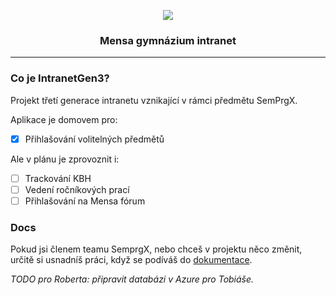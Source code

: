 ﻿<p align="center">
	<img src="https://avatars.githubusercontent.com/u/91312705?s=250&v=250" />
</p>

<h3 align="center">Mensa gymnázium intranet</h3>
<hr>

### Co je IntranetGen3?
Projekt třetí generace intranetu vznikající v rámci předmětu SemPrgX.

Aplikace je domovem pro:
- [x] Přihlašování volitelných předmětů

Ale v plánu je zprovoznit i:
- [ ] Trackování KBH
- [ ] Vedení ročníkových prací 
- [ ] Přihlašování na Mensa fórum

### Docs
Pokud jsi členem teamu SemprgX, nebo chceš v projektu něco změnit,
určitě si usnadníš práci, když se podíváš do [dokumentace](/doc/README.md).

_TODO pro Roberta: připravit databázi v Azure pro Tobiáše._
